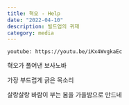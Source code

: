 ```yaml
---
title: 혁오 - Help
date: "2022-04-10"
description: 빌드업의 귀재
category: media
---
```


`youtube: https://youtu.be/iKx4WvgkaEc`

혁오가 풀어낸 보사노바

가장 부드럽게 긁은 목소리

살랑살랑 바람이 부는 봄을 가을밤으로 만드네
